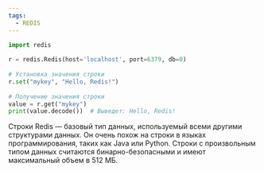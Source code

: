 ```yaml
---
tags:
  - REDIS
---
```

```python
import redis  
  
r = redis.Redis(host='localhost', port=6379, db=0)  
  
# Установка значения строки  
r.set("mykey", "Hello, Redis!")  
  
# Получение значения строки  
value = r.get("mykey")  
print(value.decode())  # Выведет: Hello, Redis!
```

Строки Redis — базовый тип данных, используемый всеми другими структурами данных. Он очень похож на строки в языках программирования, таких как Java или Python. Строки с произвольным типом данных считаются бинарно-безопасными и имеют максимальный объем в 512 МБ.